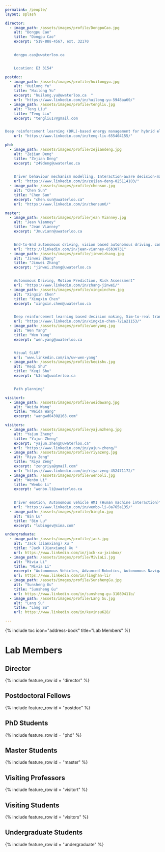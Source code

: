 ```yaml
---
permalink: /people/
layout: splash

director:
  - image_path: /assets/images/profile/DongpuCao.jpg
    alt: "Dongpu Cao"
    title: "Dongpu Cao"
    excerpt: "519-888-4567, ext. 32170  
    

    dongpu.cao@uwaterloo.ca  


    Location: E3 3154"

postdoc:
  - image_path: /assets/images/profile/huilongyu.jpg
    alt: "Huilong Yu"
    title: "Huilong Yu"
    excerpt: "huilong.yu@uwaterloo.ca  "
    url: "https://www.linkedin.com/in/huilong-yu-5948aa60/"
  - image_path: /assets/images/profile/tengliu.jpg
    alt: "Teng Liu"
    title: "Teng Liu"
    excerpt: "tengliu17@gmail.com  


Deep reinforcement learning (DRL)-based energy management for hybrid electric vehicles, DRL-based decision making for autonomous vehicles, and CPSS-based parallel driving."
    url: "https://www.linkedin.com/in/teng-liu-655404155/"

phd:
  - image_path: /assets/images/profile/zejiandeng.jpg
    alt: "Zejian Deng"
    title: "Zejian Deng"
    excerpt: "z49deng@uwaterloo.ca  
    

    Driver behaviour mechanism modelling, Interaction-aware decision-making of autonomous driving"
    url: "https://www.linkedin.com/in/zejian-deng-025114103/"
  - image_path: /assets/images/profile/chensun.jpg
    alt: "Chen Sun"
    title: "Chen Sun"
    excerpt: "chen.sun@uwaterloo.ca"
    url: "https://www.linkedin.com/in/chensun0/"

master:
  - image_path: /assets/images/profile/jean Vianney.jpg
    alt: "Jean Vianney"
    title: "Jean Vianney"
    excerpt: "Jmuviann@uwaterloo.ca  


    End-to-End autonomous driving, vision based autonomous driving, computer vision, perception and prediction, Sensor fusion, Machine Learning and geospatial data engineering"
    url: "http://linkedin.com/in/jean-vianney-05b30731"
  - image_path: /assets/images/profile/jinweizhang.jpg
    alt: "Jinwei Zhang"
    title: "Jinwei Zhang"
    excerpt: "jinwei.zhang@uwaterloo.ca   


    Autonomous Driving, Motion Prediction, Risk Assessment"
    url: "https://www.linkedin.com/in/zhang-jinwei/"
  - image_path: /assets/images/profile/xingxinchen.jpg
    alt: "Xingxin Chen"
    title: "Xingxin Chen"
    excerpt: "xingxin.chen@uwaterloo.ca   


    Deep reinforcement learning based decision making, Sim-to-real transfer learning"
    url: "https://www.linkedin.com/in/xingxin-chen-721a21153/"
  - image_path: /assets/images/profile/wenyang.jpg
    alt: "Wen Yang"
    title: "Wen Yang"
    excerpt: "wen.yang@uwaterloo.ca  


    Visual SLAM"
    url: "www.linkedin.com/in/uw-wen-yang"
  - image_path: /assets/images/profile/keqishu.jpg
    alt: "Keqi Shu"
    title: "Keqi Shu"
    excerpt: "k3shu@uwaterloo.ca  


    Path planning"

visitort:
  - image_path: /assets/images/profile/weidawang.jpg
    alt: "Weida Wang"
    title: "Weida Wang"
    excerpt: "wangwd0430@163.com"

visitors:
  - image_path: /assets/images/profile/yajunzheng.jpg
    alt: "Yajun Zheng"
    title: "Yajun Zheng"
    excerpt: "yajun.zheng@uwaterloo.ca"
    url: "https://www.linkedin.com/in/yajun-zheng/"
  - image_path: /assets/images/profile/riyazeng.jpg
    alt: "Riya Zeng"
    title: "Riya Zeng"
    excerpt: "zengriya@gmail.com"
    url: "https://www.linkedin.com/in/riya-zeng-452471172/" 
  - image_path: /assets/images/profile/wenboli.jpg
    alt: "Wenbo Li"
    title: "Wenbo Li"
    excerpt: "wenbo.li@uwaterloo.ca  
    

    Driver emotion, Autonomous vehicle HMI (Human machine interaction)"
    url: "https://www.linkedin.com/in/wenbo-li-8a765a135/"
  - image_path: /assets/images/profile/binglu.jpg
    alt: "Bin Lu"
    title: "Bin Lu"
    excerpt: "lubingev@sina.com"

undergraduate:
  - image_path: /assets/images/profile/jack.jpg
    alt: "Jack (Jianxiang) Xu "
    title: "Jack (Jianxiang) Xu "
    url: https://www.linkedin.com/in/jack-xu-jxinbox/
  - image_path: /assets/images/profile/MiviaLi.jpg
    alt: "Mivia Li"
    title: "Mivia Li"
    excerpt: "Autonomous Vehicles, Advanced Robotics, Autonomous Navigation, Automotive Design Modeling"
    url: https://www.linkedin.com/in/linghan-li/
  - image_path: /assets/images/profile/SunshengGu.jpg
    alt: "Sunsheng Gu"
    title: "Sunsheng Gu"
    url: https://www.linkedin.com/in/sunsheng-gu-31089411b/
  - image_path: /assets/images/profile/Lang Su.jpg
    alt: "Lang Su"
    title: "Lang Su"
    url: https://www.linkedin.com/in/kevinsu628/

---
```


{% include toc icon="address-book" title="Lab Members" %}

# Lab Members

## Director 
{% include feature_row id = "director" %}

## Postdoctoral Fellows
{% include feature_row id = "postdoc" %}

## PhD Students
{% include feature_row id = "phd" %}

## Master Students
{% include feature_row id = "master" %}

## Visiting Professors
{% include feature_row id = "visitort" %}

## Visiting Students
{% include feature_row id = "visitors" %}

## Undergraduate Students
{% include feature_row id = "undergraduate" %}
